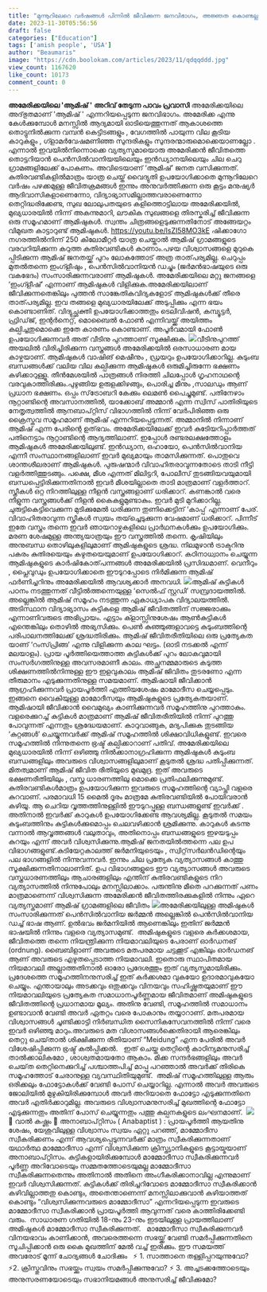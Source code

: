 ```yaml
---
title: "മുന്നൂറിലേറെ വർഷങ്ങൾ പിന്നിൽ ജീവിക്കുന്ന ജനവിഭാഗം, അജ്ഞത കൊണ്ടല്ല, മനപ്പൂർവം !"
date: 2023-11-30T05:56:56
draft: false
categories: ["Education"]
tags: ['amish people', 'USA']
author: "Beaumaris"
image: "https://cdn.boolokam.com/articles/2023/11/qdqqddd.jpg"
view_count: 1167620
like_count: 10173
comment_count: 0
---
```


**അമേരിക്കയിലെ 'ആമിഷ്‌ '** **അറിവ് തേടുന്ന പാവം പ്രവാസി** അമേരിക്കയിലെ അദ്‌ഭുതമാണ്‌ 'ആമിഷ്‌ ' എന്നറിയപ്പെടുന്ന ജനവിഭാഗം. അമേരിക്ക എന്നു കേൾക്കുമ്പോൾ മനസ്സിൽ ആദ്യമായി ഓടിയെത്തുന്നത്‌ ആകാശത്തെ തൊട്ടുനിൽക്കുന്ന വമ്പൻ കെട്ടിടങ്ങളും , വേഗത്തിൽ പായുന്ന വില കൂടിയ കാറുകളും , ഗ്ളാമർവേഷമണിഞ്ഞ സുന്ദരികളും സുന്ദരന്മാരുമൊക്കെയാണല്ലോ . എന്നാൽ ഇവയിൽനിന്നൊക്കെ വ്യത്യസ്മമായൊരു അമേരിക്കൻ ജീവിതത്തെ തൊട്ടറിയാൻ പെൻസിൽവാനിയയിലെയും ഇൻഡ്യാനയിലെയും ചില ചെറു ഗ്രാമങ്ങളിലേക്ക്‌ പോകണം. അവിടെയാണ്‌ ‘ആമിഷ്‌’ ജനത വസിക്കുന്നത്‌. കുതിരവണ്ടികളിൽമാത്രം യാത്ര ചെയ്ത്‌ വൈദ്യുതി ഉപയോഗിക്കാതെ മുന്നൂറിലേറെ വർഷം പഴക്കമുള്ള ജീവിതക്രമങ്ങൾ ഇന്നും അനുവർത്തിക്കുന്ന ഒരു കൂട്ടം മനുഷ്യർ ആദിവാസികളാണെന്നോ, വിദ്യാഭ്യാസമില്ലാത്തവരാണെന്നോ തെറ്റിദ്ധരിക്കേണ്ട, സുഖ ലോലുപതയുടെ കളിത്തൊട്ടിലായ അമേരിക്കയിൽ, മുഖ്യധാരയിൽ നിന്ന്‌ അകന്നുമാറി, ലൗകിക സുഖങ്ങളെ തിരസ്കരിച്ച്‌ ജീവിക്കുന്ന ഒരു സമൂഹമാണ്‌ ആമിഷുകൾ. സ്വന്തം ചിത്രങ്ങളെടുക്കുന്നതിനോട് അങ്ങേയറ്റം വിമുഖത കാട്ടാറുണ്ട്‌ ആമിഷുകൾ. https://youtu.be/lsZI58MO3kE ഷിക്കാഗോ നഗരത്തിൽനിന്ന്‌ 250 കിലോമീറ്റർ യാത്ര ചെയ്താൽ ആമിഷ്‌ ഗ്രാമങ്ങളുടെ വരവറിയിക്കുന്ന കറുത്ത കുതിരവണ്ടികൾ കാണാം.പഴയ വിശ്വാസങ്ങളെ മുറുകെ പ്പിടിക്കുന്ന ആമിഷ്‌ ജനതയ്ക്ക്‌ പുറം ലോകത്തോട്‌ അത്ര താത്‌പര്യമില്ല. ചെറുപ്പം മുതൽതന്നെ ഇംഗ്ളീഷും , പെൻസിൽവാനിയൻ ഡച്ചും (ജർമൻഭാഷയുടെ ഒരു വകഭേദം) സംസാരിക്കുന്നവരാണ്‌ ആമിഷുകൾ. അമേരിക്കയിലെ മറ്റു ജനങ്ങളെ ‘ഇംഗ്ളീഷ്‌’ എന്നാണ്‌ ആമിഷുകൾ വിളിക്കുക.അമേരിക്കയിലാണ്‌ ജീവിക്കുന്നതെങ്കിലും പുത്തൻ സാങ്കേതികവിദ്യകളോട്‌ ആമിഷുകൾക്ക്‌ തീരെ താത്‌പര്യമില്ല. ഇവ തങ്ങളെ മുഖ്യധാരയിലേക്ക്‌ അടുപ്പിക്കും എന്ന ഭയം കൊണ്ടാണിത്‌. വിദ്യുച്ഛക്തി ഉപയോഗിക്കാത്തതും ടെലിവിഷൻ, കമ്പ്യൂട്ടർ, ഫ്രിഡ്‌ജ്‌, ഇന്റർനെറ്റ്‌, മൊബൈൽ ഫോൺ എന്നിവയ്ക്ക്‌ അയിത്തം കല്പിച്ചതുമൊക്കെ ഇതേ കാരണം കൊണ്ടാണ്‌. അപൂർവമായി ഫോൺ ഉപയോഗിക്കുന്നവർ അത്‌ വീടിനു പുറത്താണ്‌ സൂക്ഷിക്കുക. ![](https://cdn.boolokam.com/articles/2023/11/b.webp)വീടിനുപുറത്ത്‌ അയലിൽ വിരിച്ചിരിക്കുന്ന വസ്ത്രങ്ങൾ അമേരിക്കയിൽ ഒരസാധാരണ മായ കാഴ്ചയാണ്‌. ആമിഷുകൾ വാഷിങ്‌ മെഷീനും , ഡ്രയറും ഉപയോഗിക്കാറില്ല. കുടുംബ ബന്ധങ്ങൾക്ക്‌ വലിയ വില കല്പിക്കുന്ന ആമിഷുകൾ ഒരുമിച്ചിരുന്നേ ഭക്ഷണം കഴിക്കാറുള്ളൂ. തീൻമേശയിൽ പാത്രങ്ങൾ നിരത്തി ചിലപ്പോൾ ഗൃഹനാഥന്റെ വരവുകാത്തിരിക്കും.പുഴുങ്ങിയ ഉരുളക്കിഴങ്ങും, പൊരിച്ച മീനും ,സാലഡും ആണ്‌ പ്രധാന ഭക്ഷണം. ഒപ്പം സ്‌ട്രോബറി കേക്കും ലെമൺ പൈച്ചുമുണ്ട്‌. പതിനേഴാം നൂറ്റാണ്ടിന്റെ അവസാനത്തിൽ, യാക്കോബ്‌ അമ്മാൻ എന്ന സ്വിസ്‌ പാതിരിയുടെ നേതൃത്വത്തിൽ ആനബാപ്റ്റിസ്‌ വിഭാഗത്തിൽ നിന്ന്‌ വേർപിരിഞ്ഞ ഒരു ക്രൈസ്തവ സമൂഹമാണ്‌ ആമിഷ്‌ എന്നറിയപ്പെടുന്നത്‌. അമ്മാനിൽ നിന്നാണ്‌ ആമിഷ്‌ എന്ന പേരിന്റെ ഉത്‌ഭവം. അമേരിക്കയിലേക്ക്‌ ഇവർ കുടിേയറിപ്പാർത്തത്‌ പതിനെട്ടാം നൂറ്റാണ്ടിന്റെ ആദ്യത്തിലാണ്‌. ഇപ്പോൾ രണ്ടരലക്ഷത്തോളം ആമിഷുകൾ അമേരിക്കയിലുണ്ട്‌. ഇൻഡ്യാന, ഒഹായോ, പെൻസിൽവാനിയ എന്നീ സംസ്ഥാനങ്ങളിലാണ്‌ ഇവർ മുഖ്യമായും താമസിക്കുന്നത്‌. പൊതുവെ ശാന്തശീലരാണ്‌ ആമിഷുകൾ. പുരുഷന്മാർ വിവാഹിതരാവുന്നതോടെ താടി നീട്ടി വളർത്തിത്തുടങ്ങും. പക്ഷെ, മീശ എന്നത്‌ മിലിട്ടറി, പോലീസ്‌ തുടങ്ങിയവയുമായി ബന്ധപ്പെട്ടിരിക്കുന്നതിനാൽ ഇവർ മീശയില്ലാതെ താടി മാത്രമാണ്‌ വളർത്താറ്‌. സ്ത്രീകൾ ഒറ്റ നിറത്തിലുള്ള നീളൻ വസ്ത്രങ്ങളാണ്‌ ധരിക്കാറ്‌. കണങ്കാൽ വരെ നീളുന്ന വസ്ത്രങ്ങൾക്ക്‌ നീളൻ കൈകളുമുണ്ടാകും. ഇവർ മുടി മുറിക്കാറില്ല. ചുരുട്ടികെട്ടിവെക്കുന്ന മുടിക്കുമേൽ ധരിക്കുന്ന തുണിക്കെട്ടിന്‌ ‘കാപ്പ’ എന്നാണ് പേര്. വിവാഹിതരാവുന്ന സ്ത്രീകൾ സ്വയം തയ്‌ച്ചെടുക്കുന്ന വേഷമാണ്‌ ധരിക്കാറ്. പിന്നീട്‌ ഇതേ വസ്ത്രം തന്നെ ഇവർ ഞായറാഴ്ചകളിലെ പ്രാർഥനകൾക്കും ഉപയോഗിക്കും. മരണ ശേഷമുള്ള അന്ത്യയാത്രയും ഈ വസ്ത്രത്തിൽ തന്നെ. കൃഷിയിലും അനുബന്ധ തൊഴിലുകളിലുമാണ്‌ ആമിഷുകളുടെ ശ്രദ്ധ. നിലമുഴാൻ ട്രാക്ടറിനു പകരം കുതിരയെയും കഴുതയെയുമാണ്‌ ഉപയോഗിക്കാറ്. കഠിനാധ്വാനം ചെയ്യുന്ന ആമിഷുകളുടെ കാർഷികോത്‌പന്നങ്ങൾ അമേരിക്കയിൽ പ്രസിദ്ധമാണ്‌. വെനീറും , പ്ലൈവുഡും ഉപയോഗിക്കാതെ ഈടുറപ്പോടെ നിർമിക്കുന്ന ആമിഷ്‌ ഫർണിച്ചറിനും അമേരിക്കയിൽ ആവശ്യക്കാർ അനവധി. ![](https://cdn.boolokam.com/articles/2023/11/fqfqff.jpg)ആമിഷ്‌ കുട്ടികൾ പഠനം നടത്തുന്നത്‌ വീട്ടിൽത്തന്നെയുള്ള ‘സെൽഫ്‌ സ്റ്റഡി’ സമ്പ്രദായത്തിൽ. അല്ലെങ്കിൽ ആമിഷ്‌ സമൂഹം നടത്തുന്ന ഏകാധ്യാപക വിദ്യാലയത്തിൽ. അടിസ്ഥാന വിദ്യാഭ്യാസം കുട്ടികളെ ആമിഷ്‌ ജീവിതത്തിന്‌ സജ്ജരാക്കും എന്നാണിവരുടെ അഭിപ്രായം. എട്ടാം ക്ളാസ്സിനുശേഷം ആൺകുട്ടികൾ എന്തെങ്കിലും തൊഴിൽ അഭ്യസിക്കും. പെൺ കുഞ്ഞുങ്ങളാവട്ടെ കുടുംബത്തിന്റെ പരിപാലനത്തിലേക്ക്‌ ശ്രദ്ധതിരിക്കും. ആമിഷ്‌ ജീവിതരീതിയിലെ ഒരു പ്രത്യേകത യാണ്‌ ‘റംസ്‌പ്രിങ്ങ’ എന്നു വിളിക്കുന്ന കാല ഘട്ടം. (ഓടി നടക്കൽ എന്ന് മലയാളം). പ്രായ പൂർത്തിയെത്താത്ത കുട്ടികൾക്ക് പുറം ലോകവുമായി സംസർഗത്തിനുള്ള അവസരമാണീ കാലം. അച്ഛനമ്മമാരുടെ കടുത്ത ശിക്ഷണത്തിൽനിന്നുള്ള ഈ ഇളവുകാലം ആമിഷ് ജിവിതം തുടരണോ എന്ന തീരുമാനം എടുക്കുന്നതിനുള്ള സമയമാണ്. ആമിഷായി ജീവിക്കാൻ ആഗ്രഹിക്കുന്നവർ പ്രായപൂർത്തി എത്തിയശേഷം മാമോദീസ ചെയ്യപ്പെടും. ഇങ്ങനെ വൈകിയുള്ള മാമോദീസയും ആമിഷുകളുടെ പ്രത്യേകതയാണ്. ആമിഷായി ജീവിക്കാൻ വൈമുഖ്യം കാണിക്കുന്നവർ സമൂഹത്തിനു പുറത്താകും. വളരെക്കുറച്ച് കുട്ടികൾ മാത്രമാണ് ആമിഷ് ജീവിതരീതിയിൽ നിന്ന് പുറത്തു പോവുന്നത് എന്നതും ശ്രദ്ധേയമാണ്. കാറുവാങ്ങുക, മദ്യപിക്കുക തുടങ്ങിയ ‘കുറ്റങ്ങൾ’ ചെയ്യുന്നവർക്ക് ആമിഷ് സമൂഹത്തിൽ ശിക്ഷാവിധികളുണ്ട്. ഇവരെ സമൂഹത്തിൽ നിന്നുതന്നെ ഭ്രഷ്ട് കല്പിക്കാറാണ് പതിവ്. അമേരിക്കയിലെ മുഖ്യധാരയിൽ നിന്ന് ഒഴിഞ്ഞു നിൽക്കാനാഗ്രഹിക്കുന്ന ആമിഷുകൾ കുടുംബ ബന്ധങ്ങളിലും അവരുടെ വിശ്വാസങ്ങളിലുമാണ് കൂടുതൽ ശ്രദ്ധ പതിപ്പിക്കുന്നത്. മിതത്വമാണ് ആമിഷ് ജീവിത രീതിയുടെ മുഖമുദ്ര. ഇത് അവരുടെ ഭക്ഷണരീതിയിലും , വസ്ത്ര ധാരണത്തിലു മൊക്കെ പ്രതിഫലിക്കുന്നുമുണ്ട്. കുതിരവണ്ടികൾമാത്രം ഉപയോഗിക്കുന്ന ഇവരുടെ സമൂഹത്തിന്റെ വ്യാപ്തി വളരെ കുറവാണ്. പരമാവധി 15 മൈൽ ദൂരം മാത്രമേ കുതിരവണ്ടിയിൽ പോയിവരാൻ കഴിയൂ. ആ ചെറിയ വൃത്തത്തിനുള്ളിൽ ഈടുറപ്പുള്ള ബന്ധങ്ങളുണ്ട് ഇവർക്ക് . അതിനാൽ ഇവർക്ക് കാറുകൾ ഉപയോഗിക്കേണ്ട ആവശ്യമില്ല. കൂടുതൽ സമയം കുടുംബത്തിനും കുട്ടികൾക്കുമൊപ്പം ചെലവഴിക്കാൻ ശ്രമിക്കുന്നു. കാറുകൾ കടന്നു വന്നാൽ ആവൃത്തങ്ങൾ വലുതാവും, അതിനൊപ്പം ബന്ധങ്ങളുടെ ഇഴയടുപ്പം കുറയും എന്ന് അവർ വിശ്വസിക്കുന്നു.ആമിഷ് ജനതയിൽത്തന്നെ പല ഉപ വിഭാഗങ്ങളുണ്ട്.കുടിയേറ്റകാലത്ത് ജർമനിയുടെയും , സ്വിറ്റ്‌സർലൻഡിന്റെയും പല ഭാഗങ്ങളിൽ നിന്നുവന്നവർ. ഇന്നും ചില പ്രത്യേക വ്യത്യാസങ്ങൾ കാത്തു സൂക്ഷിക്കുന്നതിനാലാണിത്. ഉപ വിഭാഗങ്ങളുടെ ഈ വ്യത്യാസങ്ങൾ അവരുടെ വസ്ത്രധാരണത്തിലും ആചാരങ്ങളിലും എന്തിന് കുതിരവണ്ടികളുടെ നിറ വ്യത്യാസത്തിൽ നിന്നുപോലും മനസ്സിലാക്കാം. പരുന്തിനു മീതെ പറക്കുന്നത് പണം മാത്രമാണെന്ന് വിശ്വസിക്കുന്ന അമേരിക്കൻ ജീവിതത്തിരക്കുകളിൽ നിന്നും ഏറെ വ്യത്യസ്തമാണ് ആമിഷ് ഗ്രാമങ്ങളിലെ ജീവിതം ![](https://cdn.boolokam.com/articles/2023/11/1e1e1e.jpg)അമേരിക്കയിലുള്ള അമിഷുകൾ സംസാരിക്കുന്നത് പെൻസിൽവാനിയ ജർമ്മൻ അല്ലെങ്കിൽ പെൻസിൽവാനിയ ഡച്ച് ഭാഷ ആണ്. ഉൽഭവം ജർമനിയിൽ ആണെങ്കിലും ഇതിന് ജർമ്മൻ ഭാഷയിൽ നിന്നും വളരെ വ്യത്യാസമുണ്ട്. ‍‍‍‍ അമിഷുകളുടെ വളരെ കർക്കശമായ, ജീവിതത്തെ തന്നെ നിയന്ത്രിക്കുന്ന നിയമാവലിയുടെ പേരാണ് ഓർഡനങ് (ordnung). ബൈബിളാണ് അവരുടെ മതപരമായ ചട്ടക്കൂട് എങ്കിലും ഓർഡനങ് ആണ് അവരുടെ എഴുതപ്പെടാത്ത നിയമാവലി. ‍‍‍‍ഇതൊരു സ്ഥാപിതമായ നിയമാവലി അല്ലാത്തതിനാൽ ഓരോ പ്രദേശത്തും ഇത് വ്യത്യസ്തമായിരിക്കും. പ്രദേശത്തെ സമൂഹത്തിനനുസരിച്ച് ഇത് കർക്കശമാ വുകയോ ഉദാരമാവുകയോ ചെയ്യും. എന്തായാലും അടക്കവും ഒതുക്കവും വിനയവും സഹിഷ്ണുതയുമാണ് ഈ നിയമാവലിയുടെ പ്രത്യേകത സമാധാനപൂർണ്ണമായ ജീവിതമാണ് അമിഷുകളുടെ ജീവിതത്തിന്റെ പ്രധാനമായ മൂല്യം. അതിനു വേണ്ടി, സമൂഹത്തിൽ സമാധാനം ഉണ്ടാവാൻ വേണ്ടി അവർ ഏതറ്റം വരെ പോകാനും തയ്യാറാണ്. മതപരമായ വിശ്വാസങ്ങൾ ചൂണ്ടിക്കാട്ടി നിർബന്ധിത സൈനികസേവനത്തിൽ നിന്ന് വരെ ഇവർ ഒഴിഞ്ഞു മാറും.അവരുടെ മത വിശാസങ്ങൾക്കെതിരായി ആരെങ്കിലും തെറ്റു ചെയ്‌താൽ ശിക്ഷിക്കുന്ന രീതിയാണ് “Meidung” എന്ന പേരിൽ അവർ വിശേഷിപ്പിക്കുന്ന ഭ്രഷ്ട് കൽപ്പിക്കൽ. ‍‍‍‍ ‍‍ ഇത് ചെയ്ത തെറ്റിന്റെ കാഠിന്യമനുസരിച്ച് താൽക്കാലികമോ , ശാശ്വതമായതോ ആകാം. മിക്ക സന്ദർഭങ്ങളിലും അവർ ചെയ്‌ത തെറ്റിനെക്കുറിച്ച് പശ്ചാത്തപിച്ച് മാപ്പു പറഞ്ഞാൽ അവർക്ക് തിരികെ സമൂഹത്തോട് ചേരാനുള്ള വ്യവസ്ഥിതിയുമുണ്ട്. ‍‍‍‍ ‍‍അമിഷ് സമൂഹത്തിലുള്ള ആരും ഒരിക്കലും ഫോട്ടോകൾക്ക് വേണ്ടി പോസ് ചെയ്യാറില്ല. എന്നാൽ അവർ അവരുടെ ജോലിയിൽ മുഴുകിയിരിക്കുമ്പോൾ അവർ അറിയാതെ ഫോട്ടോ എടുക്കുന്നതിനെ അവർ എതിർക്കാറുമില്ല. അവരുടെ വിശ്വാസമനുസരിച്ച് മുഖത്തിന്റെ ഫോട്ടോ എടുക്കുന്നതും അതിന് പോസ് ചെയ്യുന്നതും പത്തു കല്പനകളുടെ ലംഘനമാണ്. ‍‍‍‍ ![](https://cdn.boolokam.com/articles/2023/11/cv-1.jpg)💢 വാൽ കഷ്ണം 💢 അനാബാപ്റ്റിസം ( Anabaptist ) : പ്രായപൂർത്തി ആയതിനു ശേഷം, യേശുവിലുള്ള വിശ്വാസം സ്വയം ഏറ്റു പറഞ്ഞ്, മാമ്മോദീസ സ്വീകരിക്കണം എന്ന് ആവശ്യപ്പെടുന്നവർക്ക് മാത്രം സ്വീകരിക്കുന്നതാണ് യഥാർത്ഥ മാമ്മോദീസാ എന്ന് വിശ്വസിക്കുന്ന ക്രിസ്ത്യാനികളുടെ കൂട്ടായ്മയാണ് അനാബാപ്റ്റിസം. കുട്ടികളായിരിക്കുമ്പോൾ മാമ്മോദീസാ സ്വീകരിക്കുന്നവർ പൂർണ്ണ അറിവോടെയും സമ്മതത്തോടെയുമല്ല മാമ്മോദീസാ സ്വീകരിക്കുന്നതെന്നും അതിനാൽ അതിനെ അംഗീകരിക്കാനാവില്ല എന്നുമാണ് ഇവർ വിശ്വസിക്കുന്നത്. ‍‍‍‍കുട്ടികൾക്ക് തിരിച്ചറിവോടെ മാമ്മോദീസാ സ്വീകരിക്കാൻ കഴിവില്ലാത്തതു കൊണ്ടും, അതെന്താണെന്ന് മനസ്സിലാക്കുവാൻ കഴിയാത്തത് കൊണ്ടും “വിശ്വസിക്കുന്നവരുടെ മാമ്മോദീസാ” എന്നറിയപ്പെടുന്ന ഇവരുടെ മാമ്മോദീസാ സ്വീകരിക്കാൻ പ്രായപൂർത്തി ആവുന്നത് വരെ കാത്തിരിക്കേണ്ടി വരും. ‍‍‍‍ സാധാരണ ഗതിയിൽ 18-നും 23-നും ഇടയിലുള്ള പ്രായത്തിലാണ് അമിഷുകൾ മാമ്മോദീസാ സ്വീകരിക്കുന്നത്. ‍‍‍‍ ‍‍ മാമ്മോദീസാ സ്വീകരിക്കുന്നവർ വിനയഭാവം കാണിക്കാൻ, അവരെത്തന്നെ സഭയ്ക്ക് വേണ്ടി സമർപ്പിക്കുന്നതിനെ സൂചിപ്പിക്കാൻ ഒരു കൈ മുഖത്തിന് മേൽ വച്ച് ഇരിക്കും. ഈ സമയത്ത് അവരോട് മൂന്ന് ചോദ്യങ്ങൾ ചോദിക്കും ‍‍‍‍ ‍‍ ⚡ 1. സാത്താനെ തള്ളിപ്പറയുന്നുവോ? ⚡2. ക്രിസ്തുവിനും സഭയ്ക്കും സ്വയം സമർപ്പിക്കുന്നുവോ? ⚡ 3. അച്ചടക്കത്തോടെയും അനുസരണയോടെയും സഭാനിയമങ്ങൾ അനുസരിച്ച് ജീവിക്കുമോ? ‍‍‍‍ ‍‍
